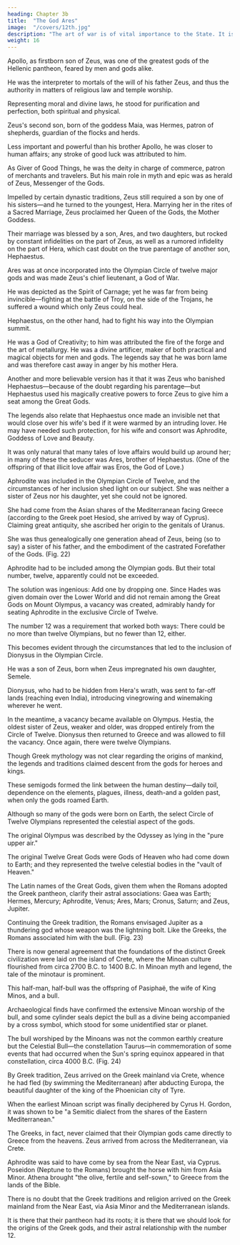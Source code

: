 ```yaml
---
heading: Chapter 3b
title:  "The God Ares"
image:  "/covers/12th.jpg"
description: "The art of war is of vital importance to the State. It is a matter of life and death"
weight: 16
---
```




Apollo, as firstborn son of Zeus, was one of the greatest gods of the Hellenic pantheon, feared by men and gods alike. 

He was the interpreter to mortals of the will of his father Zeus, and thus the authority in matters of religious law and temple worship. 

Representing moral and divine laws, he stood for purification and perfection, both spiritual and physical.

Zeus's second son, born of the goddess Maia, was Hermes, patron of shepherds, guardian of the flocks and herds. 

Less important and powerful than his brother Apollo, he was closer to human affairs; any stroke of good luck was attributed to him. 

As Giver of Good Things, he was the deity in charge of commerce, patron of merchants and travelers. But his main role in myth and epic was as herald of Zeus, Messenger of the Gods.

Impelled by certain dynastic traditions, Zeus still required a son by one of his
sisters—and he turned to the youngest, Hera. Marrying her in the rites of a Sacred
Marriage, Zeus proclaimed her Queen of the Gods, the Mother Goddess. 

Their marriage was blessed by a son, Ares, and two daughters, but rocked by constant infidelities on the part of Zeus, as well as a rumored infidelity on the part of Hera,
which cast doubt on the true parentage of another son, Hephaestus.


Ares was at once incorporated into the Olympian Circle of twelve major gods and was made Zeus's chief lieutenant, a God of War. 

He was depicted as the Spirit of Carnage; yet he was far from being invincible—fighting at the battle of Troy, on the side of the Trojans, he suffered a wound which only Zeus could heal. 

Hephaestus, on the other hand, had to fight his way into the Olympian summit.

He was a God of Creativity; to him was attributed the fire of the forge and the art of metallurgy. He was a divine artificer, maker of both practical and magical objects for men and gods. The legends say that he was born lame and was therefore cast away in anger by his mother Hera. 

Another and more believable version has it that it was Zeus who banished Hephaestus—because of the doubt regarding his parentage—but Hephaestus used his magically creative powers to
force Zeus to give him a seat among the Great Gods.

The legends also relate that Hephaestus once made an invisible net that would close over his wife's bed if it were warmed by an intruding lover. He may have needed such protection, for his wife and consort was Aphrodite, Goddess of Love and Beauty. 

It was only natural that many tales of love affairs would build up around her; in many of these the seducer was Ares, brother of Hephaestus. (One of the offspring of that illicit love affair was Eros, the God of Love.)

Aphrodite was included in the Olympian Circle of Twelve, and the circumstances of her inclusion shed light on our subject. She was neither a sister of Zeus nor his daughter, yet she could not be ignored. 

She had come from the Asian shares of the Mediterranean facing Greece (according to the Greek poet Hesiod, she arrived by way of Cyprus). Claiming great antiquity, she ascribed her origin to the genitals of Uranus. 

She was thus genealogically one generation ahead of Zeus, being (so to say) a sister of his father, and the embodiment of the castrated Forefather of the Gods. (Fig. 22)


Aphrodite had to be included among the Olympian gods. But their total number, twelve, apparently could not be exceeded. 

The solution was ingenious: Add one by dropping one. Since Hades was given domain over the Lower World and did not remain among the Great Gods on Mount Olympus, a vacancy was created, admirably handy for seating Aphrodite in the exclusive Circle of Twelve. 

The number 12 was a requirement that worked both ways: There could be no more than twelve Olympians, but no fewer than 12, either. 

This becomes evident through the circumstances that led to the inclusion of Dionysus in the Olympian Circle. 

He was a son of Zeus, born when Zeus impregnated his own daughter, Semele. 

Dionysus, who had to be hidden from Hera's wrath, was sent to far-off lands (reaching even India), introducing vinegrowing and winemaking wherever he went. 

In the meantime, a vacancy became available on Olympus. Hestia, the oldest sister of Zeus, weaker and older, was dropped entirely from the Circle of Twelve. Dionysus then returned to Greece and was allowed to fill the vacancy. Once again, there were twelve Olympians.

Though Greek mythology was not clear regarding the origins of mankind, the legends and traditions claimed descent from the gods for heroes and kings. 

These semigods formed the link between the human destiny—daily toil, dependence on the elements, plagues, illness, death-and a golden past, when only the gods roamed Earth. 

Although so many of the gods were born on Earth, the select Circle of Twelve Olympians represented the celestial aspect of the gods. 

The original Olympus was described by the Odyssey as lying in the "pure upper air."

The original Twelve Great Gods were Gods of Heaven who had come down to Earth; and they represented the twelve celestial bodies in the "vault of Heaven." 

The Latin names of the Great Gods, given them when the Romans adopted the Greek pantheon, clarify their astral associations: Gaea was Earth; Hermes, Mercury; Aphrodite, Venus; Ares, Mars; Cronus, Saturn; and Zeus, Jupiter. 

Continuing the Greek tradition, the Romans envisaged Jupiter as a thundering god whose weapon was the lightning bolt. Like the Greeks, the Romans associated him with the bull. (Fig. 23)


There is now general agreement that the foundations of the distinct Greek civilization were laid on the island of Crete, where the Minoan culture flourished from circa 2700 B.C. to 1400 B.C. In Minoan myth and legend, the tale of the minotaur is prominent. 

This half-man, half-bull was the offspring of Pasiphaë, the wife of King Minos, and a bull. 

Archaeological finds have confirmed the extensive Minoan worship of the bull, and some cylinder seals depict the bull as a divine being accompanied by a cross symbol, which stood for some unidentified star or planet. 

The bull worshiped by the Minoans was not the common earthly creature but the Celestial Bull—the constellation Taurus—in commemoration of some events that had occurred when the Sun's spring equinox appeared in that constellation, circa 4000 B.C. (Fig. 24)


By Greek tradition, Zeus arrived on the Greek mainland via Crete, whence he had fled (by swimming the Mediterranean) after abducting Europa, the beautiful daughter of the king of the Phoenician city of Tyre. 

When the earliest Minoan script was finally deciphered by Cyrus H. Gordon, it was shown to be "a Semitic dialect from the shares of the Eastern Mediterranean."

The Greeks, in fact, never claimed that their Olympian gods came directly to Greece from the heavens. Zeus arrived from across the Mediterranean, via Crete.

Aphrodite was said to have come by sea from the Near East, via Cyprus. Poseidon (Neptune to the Romans) brought the horse with him from Asia Minor. Athena brought "the olive, fertile and self-sown," to Greece from the lands of the Bible. 

There is no doubt that the Greek traditions and religion arrived on the Greek mainland from the Near East, via Asia Minor and the Mediterranean islands. 

It is there that their pantheon had its roots; it is there that we should look for the origins of the Greek gods, and their astral relationship with the number 12.


